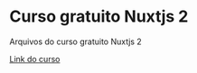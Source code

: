 # Curso gratuito Nuxtjs 2
Arquivos do curso gratuito Nuxtjs 2

[Link do curso](https://www.youtube.com/playlist?list=PLcoYAcR89n-oU266D5Dy6DT-H8npny_qJ)
